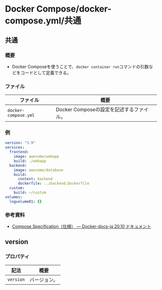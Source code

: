 # Docker Compose/docker-compose.yml/共通

## 共通

### 概要

- Docker Composeを使うことで、`docker container run`コマンドの引数などをコードとして定義できる。

### ファイル

| ファイル             | 概要                                     |
| -------------------- | ---------------------------------------- |
| `docker-compose.yml` | Docker Composeの設定を記述するファイル。 |

### 例

```yml
version: "3.9"
services:
  frontend:
    image: awesome/webapp
    build: ./webapp
  backend:
    image: awesome/database
    build:
      context: backend
      dockerfile: ../backend.Dockerfile
  custom:
    build: ~/custom
volumes:
  logvolume01: {}
```

### 参考資料

- [Compose Specification（仕様） — Docker-docs-ja 20.10 ドキュメント](https://docs.docker.jp/compose/compose-file/index.html)

## version

### プロパティ

| 記法      | 概要         |
| --------- | ------------ |
| `version` | バージョン。 |
